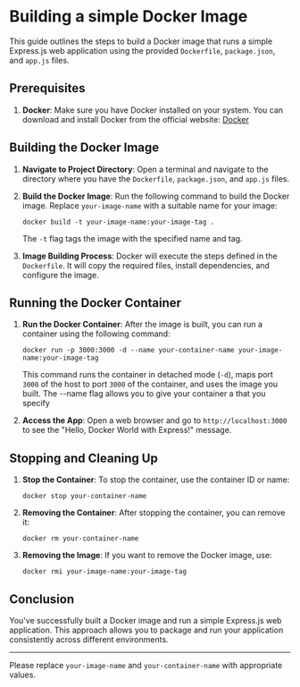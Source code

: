 # Building a simple Docker Image

This guide outlines the steps to build a Docker image that runs a simple Express.js web application using the provided `Dockerfile`, `package.json`, and `app.js` files.

## Prerequisites

1. **Docker**: Make sure you have Docker installed on your system. You can download and install Docker from the official website: [Docker](https://www.docker.com/get-started)

## Building the Docker Image

1. **Navigate to Project Directory**: Open a terminal and navigate to the directory where you have the `Dockerfile`, `package.json`, and `app.js` files.

2. **Build the Docker Image**: Run the following command to build the Docker image. Replace `your-image-name` with a suitable name for your image:

   ```
   docker build -t your-image-name:your-image-tag .
   ```

   The `-t` flag tags the image with the specified name and tag.

3. **Image Building Process**: Docker will execute the steps defined in the `Dockerfile`. It will copy the required files, install dependencies, and configure the image.

## Running the Docker Container

1. **Run the Docker Container**: After the image is built, you can run a container using the following command:

   ```
   docker run -p 3000:3000 -d --name your-container-name your-image-name:your-image-tag
   ```

   This command runs the container in detached mode (`-d`), maps port `3000` of the host to port `3000` of the container, and uses the image you built. The --name flag allows you to give your container a that you specify

2. **Access the App**: Open a web browser and go to `http://localhost:3000` to see the "Hello, Docker World with Express!" message.

## Stopping and Cleaning Up

1. **Stop the Container**: To stop the container, use the container ID or name:

   ```
   docker stop your-container-name
   ```

2. **Removing the Container**: After stopping the container, you can remove it:

   ```
   docker rm your-container-name
   ```

3. **Removing the Image**: If you want to remove the Docker image, use:

   ```
   docker rmi your-image-name:your-image-tag
   ```

## Conclusion

You've successfully built a Docker image and run a simple Express.js web application. This approach allows you to package and run your application consistently across different environments.

---

Please replace `your-image-name` and `your-container-name` with appropriate values. 